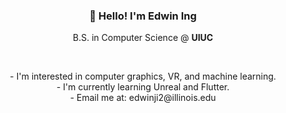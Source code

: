 <h3 align="center"> 👋 Hello! I'm Edwin Ing </h3>
<p align="center"> B.S. in Computer Science @ <b>UIUC</b> </p>
<br>

<p align="center"> 
  - I'm interested in computer graphics, VR, and machine learning. <br>
  - I'm currently learning Unreal and Flutter. <br>
  - Email me at: edwinji2@illinois.edu <br>
</p>
<!--
**EdwinIngJ/EdwinIngJ** is a ✨ _special_ ✨ repository because its `README.md` (this file) appears on your GitHub profile.

Here are some ideas to get you started:

- 🔭 I’m currently working on ...
- 🌱 I’m currently learning ...
- 👯 I’m looking to collaborate on ...
- 🤔 I’m looking for help with ...
- 💬 Ask me about ...
- 📫 How to reach me: ...
- 😄 Pronouns: ...
- ⚡ Fun fact: ...
-->
